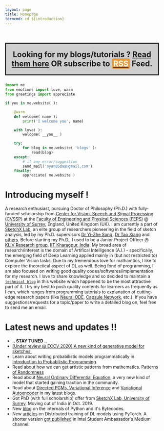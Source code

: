 ```yaml
---
layout: page
title: Homepage
termcmd: cd ${introduction}
---
```


<br />

<p style="font-size: 25px; text-align: center; background-color: #cecece; border: 3px solid black; padding-top: 20px; padding-bottom: 20px;">
    <strong>
    Looking for my blogs/tutorials ? <a href="{{ site.url }}{{ site.baseurl }}/blogs.html">Read them here</a> OR subscribe to <a href="{{ site.url }}{{ site.baseurl }}/feed.xml"><span style="color: #FFFFFF; background-color: #EA9B39; border-radius: 5px 5px 5px 5px; padding: 2px 5px 2px 5px;">RSS</span></a> Feed.</strong>
</p>

~~~python
import me
from emotions import love, warm
from greetings import appreciate

if you in me.website( ):

    @warm
    def welcome( name ):
        print('I welcome you', name)

    with love( ):
        welcome( __you__ )

    try:
        for blog in me.website( 'blogs' ):
            read(blog)
    except:
        # if any error/suggestion
        send_mail('ayan05das@gmail.com')
    finally:
        appreciate( me.website )
~~~

# Introducing myself !

A research enthusiast, pursuing Doctor of Philosophy (Ph.D.) with fully-funded scholarship from [Center for Vision, Speech and Signal Processing (CVSSP)](https://www.surrey.ac.uk/centre-vision-speech-signal-processing) at the [Faculty of Engineering and Physical Sciences (FEPS)](https://www.surrey.ac.uk/faculty-engineering-physical-sciences) @ [University of Surrey](https://www.surrey.ac.uk/), England, United Kingdom (UK). I am currently a part of [SketchX Lab](http://sketchx.eecs.qmul.ac.uk/), an elite group of researchers pioneering in the field of sketch analysis, led by my Ph.D. supervisors [Dr Yi-Zhe Song](https://www.surrey.ac.uk/people/yi-zhe-song), [Dr Tao Xiang](https://www.surrey.ac.uk/people/tao-xiang) and [others](http://sketchx.eecs.qmul.ac.uk/people/). Before starting my Ph.D., I used to be a Junior Project Officer @ [KLIV Research group](http://iitkliv.github.io/), [IIT Kharagpur, India](http://iitkgp.ac.in). My broad area of research/interest is the domain of Artifical Intelligence (A.I.) - specifically, the emerging field of Deep Learning applied mainly in (but not restricted to) Computer Vision tasks. Due to my tremendous love for mathamtics, I like to explore the theoretical aspect of DL as well. Being fond of programming, I am also focused on writing good quality codes/softwares/implementation for my research. I love to share knowledge and so decided to maintain a <a href="{{ site.url }}{{ site.baseurl }}/blogs.html">`technical blog`</a> in this website which happened to be the most attractive part of it. I try my best to push quality contents for learners as frequently as I can, which ranges from programming tutorials to explanation of cutting-edge research papers (like <a href="{{ site.url }}{{ site.baseurl }}/blog-tut/2020/03/20/neural-ode.html">Neural ODE</a>, <a href="{{ site.url }}{{ site.baseurl }}/blog-tut/2017/11/20/an-intuitive-understanding-of-capsules.html">Capsule Network</a>, etc.). If you have suggestions/requests for a topic/paper to write a detailed blog on, feel free to send me an email.

# Latest news and updates !!

- **.. STAY TUNED ..**
- <a href="{{ site.url }}{{ site.baseurl }}/pubs/2020/05/22/pub-8.html">[Under review @ ECCV 2020] A new kind of generative model for sketches.</a>
- Learn about writing probabilistic models programmatically in <a href="{{ site.url }}{{ site.baseurl }}/blog-tut/2020/05/05/probabilistic-programming.html">Introduction to Probabilistic Programming</a>.
- Read about how we can get artistic patterns from mathematics. <a href="{{ site.url }}{{ site.baseurl }}/blog-tut/2020/04/15/patterns-of-randomness.html">Patterns of Randomness</a>
- Read about <a href="{{ site.url }}{{ site.baseurl }}/blog-tut/2020/03/20/neural-ode.html">Neural Ordinary Differential Equation</a>, a very new kind of model that started gaining traction in the community.
- Read about <a href="{{ site.url }}{{ site.baseurl }}/blog-tut/2019/11/20/inference-in-pgm.html">Directed PGMs, Variational Inference</a> and <a href="{{ site.url }}{{ site.baseurl }}/blog-tut/2020/01/01/variational-autoencoder.html">Variational Autoencoder</a> in my latest blogs.
- Got PhD (with full scholarship) offer from [SketchX Lab, University of Surrey](http://sketchx.eecs.qmul.ac.uk/). Moving out of India in Oct. 2019.
- New <a href="{{ site.url }}{{ site.baseurl }}/blog-tut/2019/01/01/python-compilation-process-overview.html">blog</a> on the internals of Python and it's Bytecodes.
- New <a href="{{ site.url }}{{ site.baseurl }}/blog-tut/2018/12/28/scalable-deep-learning-2.html">articles</a> on Distributed training of DL models using PyTorch. A shorter version <a href="https://medium.com/intel-student-ambassadors/distributed-training-of-deep-learning-models-with-pytorch-1123fa538848">got published</a> in Intel Student Ambassador's Medium channel.
